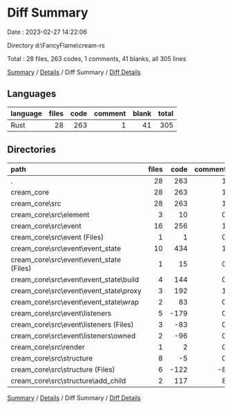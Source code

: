 # Diff Summary

Date : 2023-02-27 14:22:06

Directory d:\\FancyFlame\\cream-rs

Total : 28 files,  263 codes, 1 comments, 41 blanks, all 305 lines

[Summary](results.md) / [Details](details.md) / Diff Summary / [Diff Details](diff-details.md)

## Languages
| language | files | code | comment | blank | total |
| :--- | ---: | ---: | ---: | ---: | ---: |
| Rust | 28 | 263 | 1 | 41 | 305 |

## Directories
| path | files | code | comment | blank | total |
| :--- | ---: | ---: | ---: | ---: | ---: |
| . | 28 | 263 | 1 | 41 | 305 |
| cream_core | 28 | 263 | 1 | 41 | 305 |
| cream_core\\src | 28 | 263 | 1 | 41 | 305 |
| cream_core\\src\\element | 3 | 10 | 0 | -1 | 9 |
| cream_core\\src\\event | 16 | 256 | 1 | 36 | 293 |
| cream_core\\src\\event (Files) | 1 | 1 | 0 | 1 | 2 |
| cream_core\\src\\event\\event_state | 10 | 434 | 1 | 84 | 519 |
| cream_core\\src\\event\\event_state (Files) | 1 | 15 | 0 | 4 | 19 |
| cream_core\\src\\event\\event_state\\build | 4 | 144 | 0 | 29 | 173 |
| cream_core\\src\\event\\event_state\\proxy | 3 | 192 | 1 | 31 | 224 |
| cream_core\\src\\event\\event_state\\wrap | 2 | 83 | 0 | 20 | 103 |
| cream_core\\src\\event\\listeners | 5 | -179 | 0 | -49 | -228 |
| cream_core\\src\\event\\listeners (Files) | 3 | -83 | 0 | -26 | -109 |
| cream_core\\src\\event\\listeners\\owned | 2 | -96 | 0 | -23 | -119 |
| cream_core\\src\\render | 1 | 2 | 0 | 0 | 2 |
| cream_core\\src\\structure | 8 | -5 | 0 | 6 | 1 |
| cream_core\\src\\structure (Files) | 6 | -122 | -8 | -12 | -142 |
| cream_core\\src\\structure\\add_child | 2 | 117 | 8 | 18 | 143 |

[Summary](results.md) / [Details](details.md) / Diff Summary / [Diff Details](diff-details.md)